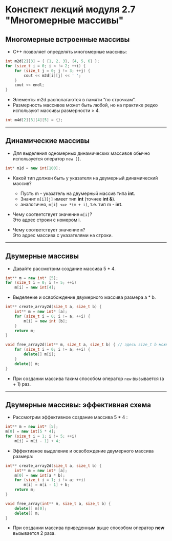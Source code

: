 <h1>Конспект лекций модуля 2.7 "Многомерные массивы"</h1>

<h2>Многомерные встроенные массивы</h2>

+ C++ позволяет определять многомерные массивы:

```c++
int m2d[2][3] = { {1, 2, 3}, {4, 5, 6} };
for (size_t i = 0; i < != 2; ++i) {
    for (size_t j = 0; j != 3; ++j) {
        cout << m2d[i][j] << ' ';
    }
    cout << endl;
}
```

+ Элементы m2d располагаются в памяти “по строчкам”. 
+ Размерность массивов может быть любой, но на практике редко используют массивы размерности > 4.  

```c++
int m4d[2][3][4][5] = {};
```

***

<h2>Динамические массивы</h2>

+ Для выделения одномерных динамических массивов
  обычно используется оператор `new []`.

```c++
int* m1d = new int[100];
```

+ Какой тип должен быть у указателя на двумерный динамический массив?
  + Пусть m - указатель на двумерный массив типа **int**. 
  + Значит `m[i][j]` имеет тип **int** (точнее **int &**).
  + аналогично, `m[i] <=> *(m + i)`, т.е. тип m **- **int****.

+ Чему соответствует значение `m[i]`?  
  Это адрес строки с номером i. 
+ Чему соответствует значение `m`?  
  Это адрес массива с указателями на строки.

***

<h2>Двумерные массивы</h2>

+ Давайте рассмотрим создание массива 5 * 4.

```c++
int** m = new int* [5];
for (size_t i = 0; i != 5; ++i)
    m[i] = new int[4];
```

+ Выделение и освобождение двумерного массива размера a * b.

```c++
int** create_array2d(size_t a, size_t b) {
    int** m = new int* [a];
    for (size_t i = 0; i != a; ++i) {
        m[i] = new int [b];
    }
    return m;
}

void free_array2d(int** m, size_t a, size_t b) { // здесь size_t b можно не указывать
    for (size_t i = 0; i != a; ++i) {
        delete[] m[i];
    }
    delete[] m;
}
```

+ При создании массива таким способом оператор `new` вызывается (a + 1) раз.

***

<h2>Двумерные массивы: эффективная схема</h2>

+ Рассмотрим эффективное создание массива 5 * 4 :

```c++
int** m = new int* [5];
m[0] = new int[5 * 4];
for (size_t i = 1; i != 5; ++i)
    m[i] = m[i - 1] + 4;
```

+ Эффективное выделение и освобождение двумерного массива размера:

```c++
int** create_array2d(size_t a, size_t b) {
    int** m = new int* [a];
    m[0] = new int[a * b];
    for (size_t i = 1; i != a; ++i)
        m[i] = m[i - 1] + b;
    return m;
}

void free_array(int** m, size_t a, size_t b) {
    delete[] m[0];
    delete[] m;
}
```

+ При создании массива приведенным выше способом оператор **new** вызывается 2 раза. 